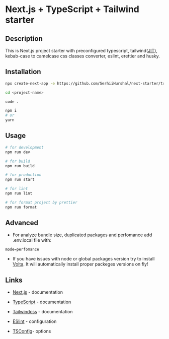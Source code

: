 # Next.js + TypeScript + Tailwind starter

## Description

This is Next.js project starter with preconfigured typescript, tailwind([JIT](https://tailwindcss.com/docs/just-in-time-mode)), kebab-case to camelcase css classes converter, eslint, erettier and husky.

## Installation

```bash
npx create-next-app -e https://github.com/SerhiiHurshal/next-starter/tree/<branch-name>

cd <project-name>

code .

npm i
# or
yarn
```

## Usage

```bash
# for development
npm run dev

# for build
npm run build

# for production
npm run start

# for lint
npm run lint

# for format project by prettier
npm run format
```

## Advanced

- For analyze bundle size, duplicated packages and perfomance add .env.local file with:

```env
mode=perfomance
```

- If you have issues with node or global packages version try to install [Volta](https://volta.sh/). It will automatically install proper packeges versions on fly!

## Links

- [Next.js](https://nextjs.org/docs) - documentation

- [TypeScript](https://www.typescriptlang.org/docs/handbook/typescript-in-5-minutes.html) - documentation

- [Tailwindcss](https://tailwindcss.com/docs) - documentation

- [ESlint](https://eslint.org/docs/user-guide/configuring/) - configuration
- [TSConfig](https://www.typescriptlang.org/tsconfig)- options
